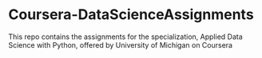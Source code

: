 # Coursera-DataScienceAssignments
This repo contains the assignments for the specialization, Applied Data Science with Python, offered by University of Michigan on Coursera
